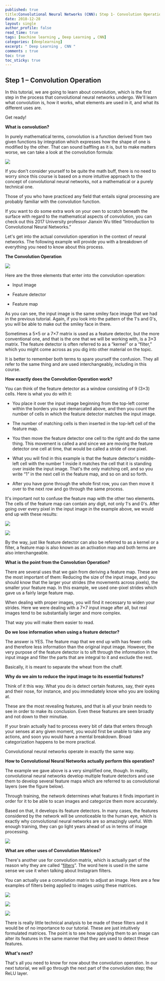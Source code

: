 ```yaml
---
published: true
title:Convolutional Neural Networks (CNN): Step 1- Convolution Operation
date: 2018-12-28
layout: single
author_profile: false
read_time: true
tags: [machine learning , Deep Learning , CNN] 
categories: [deeplearning]
excerpt: " Deep Learning , CNN "
comments : true
toc: true
toc_sticky: true
---
```



**Step 1 – Convolution Operation**
----------

In this tutorial, we are going to learn about convolution, which is the first step in the process that convolutional neural networks undergo. We'll learn what convolution is, how it works, what elements are used in it, and what its different uses are.

  

Get ready!

  

**What is convolution?**

In purely mathematical terms, convolution is a function derived from two given functions by integration which expresses how the shape of one is modified by the other. That can sound baffling as it is, but to make matters worse, we can take a look at the convolution formula:

  

![](https://sds-platform-private.s3-us-east-2.amazonaws.com/uploads/70_blog_image_1.png)  

  

If you don't consider yourself to be quite the math buff, there is no need to worry since this course is based on a more intuitive approach to the concept of convolutional neural networks, not a mathematical or a purely technical one.

  

Those of you who have practiced any field that entails signal processing are probably familiar with the convolution function.

  

If you want to do some extra work on your own to scratch beneath the surface with regard to the mathematical aspects of convolution, you can check out this 2017 University professor Jianxin Wu titled “Introduction to Convolutional Neural Networks.”

  

Let's get into the actual convolution operation in the context of neural networks. The following example will provide you with a breakdown of everything you need to know about this process.

  

**The Convolution Operation**

  

![](https://sds-platform-private.s3-us-east-2.amazonaws.com/uploads/70_blog_image_2.png)  

  

Here are the three elements that enter into the convolution operation:

  

-   Input image  
    
-   Feature detector  
    
-   Feature map  
    

  

As you can see, the input image is the same smiley face image that we had in the previous tutorial. Again, if you look into the pattern of the 1's and 0's, you will be able to make out the smiley face in there.

  

Sometimes a 5×5 or a 7×7 matrix is used as a feature detector, but the more conventional one, and that is the one that we will be working with, is a 3×3 matrix. The feature detector is often referred to as a “kernel” or a “filter,” which you might come across as you dig into other material on the topic.

  

It is better to remember both terms to spare yourself the confusion. They all refer to the same thing and are used interchangeably, including in this course.

  

**How exactly does the Convolution Operation work?**

You can think of the feature detector as a window consisting of 9 (3×3) cells. Here is what you do with it:

  

-   You place it over the input image beginning from the top-left corner within the borders you see demarcated above, and then you count the number of cells in which the feature detector matches the input image.  
    
-   The number of matching cells is then inserted in the top-left cell of the feature map.  
    
-   You then move the feature detector one cell to the right and do the same thing. This movement is called a and since we are moving the feature detector one cell at time, that would be called a stride of one pixel.  
    
-   What you will find in this example is that the feature detector's middle-left cell with the number 1 inside it matches the cell that it is standing over inside the input image. That's the only matching cell, and so you write “1” in the next cell in the feature map, and so on and so forth.  
    
-   After you have gone through the whole first row, you can then move it over to the next row and go through the same process.  
    

  

It's important not to confuse the feature map with the other two elements. The cells of the feature map can contain any digit, not only 1's and 0's. After going over every pixel in the input image in the example above, we would end up with these results:

  

![](https://sds-platform-private.s3-us-east-2.amazonaws.com/uploads/70_blog_image_3.png)  

![](https://sds-platform-private.s3-us-east-2.amazonaws.com/uploads/70_blog_image_4.png)  

  

By the way, just like feature detector can also be referred to as a kernel or a filter, a feature map is also known as an activation map and both terms are also interchangeable.

  

**What is the point from the Convolution Operation?**

There are several uses that we gain from deriving a feature map. These are the most important of them: Reducing the size of the input image, and you should know that the larger your strides (the movements across pixels), the smaller your feature map. In this example, we used one-pixel strides which gave us a fairly large feature map.

  

When dealing with proper images, you will find it necessary to widen your strides. Here we were dealing with a 7×7 input image after all, but real images tend to be substantially larger and more complex.

  

That way you will make them easier to read.

  

**Do we lose information when using a feature detector?**

The answer is YES. The feature map that we end up with has fewer cells and therefore less information than the original input image. However, the very purpose of the feature detector is to sift through the information in the input image and filter the parts that are integral to it and exclude the rest.

  

Basically, it is meant to separate the wheat from the chaff.

  

**Why do we aim to reduce the input image to its essential features?**

Think of it this way. What you do is detect certain features, say, their eyes and their nose, for instance, and you immediately know who you are looking at.

  

These are the most revealing features, and that is all your brain needs to see in order to make its conclusion. Even these features are seen broadly and not down to their minutiae.

  

If your brain actually had to process every bit of data that enters through your senses at any given moment, you would first be unable to take any actions, and soon you would have a mental breakdown. Broad categorization happens to be more practical.

  

Convolutional neural networks operate in exactly the same way.

  

**How to Convolutional Neural Networks actually perform this operation?**

The example we gave above is a very simplified one, though. In reality, convolutional neural networks develop multiple feature detectors and use them to develop several feature maps which are referred to as convolutional layers (see the figure below).

  

Through training, the network determines what features it finds important in order for it to be able to scan images and categorize them more accurately.

  

Based on that, it develops its feature detectors. In many cases, the features considered by the network will be unnoticeable to the human eye, which is exactly why convolutional neural networks are so amazingly useful. With enough training, they can go light years ahead of us in terms of image processing.

  

![](https://sds-platform-private.s3-us-east-2.amazonaws.com/uploads/70_blog_image_5.png)  

  

**What are other uses of Convolution Matrices?**

There's another use for convolution matrix, which is actually part of the reason why they are called “[filters](https://www.saama.com/blog/different-kinds-convolutional-filters/)”. The word here is used in the same sense we use it when talking about Instagram filters.

  

You can actually use a convolution matrix to adjust an image. Here are a few examples of filters being applied to images using these matrices.

  

![](https://sds-platform-private.s3-us-east-2.amazonaws.com/uploads/70_blog_image_6.png)  

![](https://sds-platform-private.s3-us-east-2.amazonaws.com/uploads/70_blog_image_7.png)  

![](https://sds-platform-private.s3-us-east-2.amazonaws.com/uploads/70_blog_image_8.png)  

  

There is really little technical analysis to be made of these filters and it would be of no importance to our tutorial. These are just intuitively formulated matrices. The point is to see how applying them to an image can alter its features in the same manner that they are used to detect these features.

  

**What's next?**

That's all you need to know for now about the convolution operation. In our next tutorial, we will go through the next part of the convolution step; the ReLU layer.
